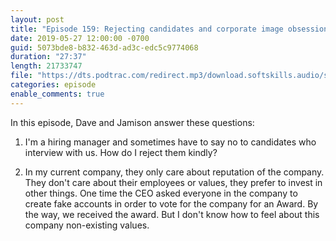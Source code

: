 ```yaml
---
layout: post
title: "Episode 159: Rejecting candidates and corporate image obsession"
date: 2019-05-27 12:00:00 -0700
guid: 5073bde8-b832-463d-ad3c-edc5c9774068
duration: "27:37"
length: 21733747
file: "https://dts.podtrac.com/redirect.mp3/download.softskills.audio/sse-159.mp3"
categories: episode
enable_comments: true
---
```


In this episode, Dave and Jamison answer these questions:

1. I'm a hiring manager and sometimes have to say no to candidates who interview with us. How do I reject them kindly?


2. In my current company, they only care about reputation of the company. They don't care about their employees or values, they prefer to invest in other things. One time the CEO asked everyone in the company to create fake accounts in order to vote for the company for an Award. By the way, we received the award. But  I don't know how to feel about this company non-existing values.
